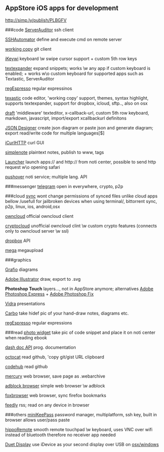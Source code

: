 ## AppStore iOS apps for development
http://simp.ly/publish/PLBGFV

###code
[ServerAuditor](https://itunes.apple.com/en/app/serverauditor-ssh-shell-console/id549039908?mt=8) ssh client

[SSHAutomator](https://itunes.apple.com/us/app/sshautomator/id959960392?mt=8) define and execute cmd on remote server

[working copy](https://itunes.apple.com/us/app/working-copy-powerful-git/id896694807?mt=8) git client

[iKeywi](https://itunes.apple.com/us/app/ikeywi-customizable-5-row/id921221684?mt=8) keyboard \w swipe cursor support + custom 5th row keys

[textexpander](https://itunes.apple.com/us/app/textexpander-3-+-custom-keyboard/id917416298?mt=8) expand snippets; works \w any app if custom keyboard is enabled; + works w\o custom keyboard for supported apps such as Textastic, ServerAuditor

[regEspresso](https://itunes.apple.com/us/app/regespresso/id903640131?mt=8) regular expressinos

[texastic](https://itunes.apple.com/us/app/textastic-code-editor-6/id1049254261?mt=8) code editor, 'working copy' support, themes, syntax highlight, supports textexpander, support for dropbox, icloud, sftp.., also on osx

[draft](https://itunes.apple.com/us/app/drafts-4-quickly-capture-notes/id905337691?mt=8) 'middleware' texteditor, x-callback-url, custom 5th row keyboard, markdown, javascript, import/export xcallbackurl definitons 

[JSON Designer](https://itunes.apple.com/us/app/json-designer/id432736126?mt=8) create json diagram or  paste json and generate  diagram; export read/write code for multiple languages[$]

[iCurlHTTP](https://itunes.apple.com/us/app/icurl/id480568361?mt=8) curl GUI 

[simplenote](https://itunes.apple.com/en/app/simplenote/id289429962?mt=8) plaintext notes, publish to www, tags

[Launcher](https://itunes.apple.com/us/app/launcher-notification-center/id905099592?mt=8) launch apps:// and http:// from noti center, possible to  send http request w\o opening safari

[pushover](https://itunes.apple.com/en/app/pushover-notifications/id506088175?mt=8) noti service; multiple lang. API 


###messenger
[telegram](https://itunes.apple.com/en/app/pushover-notifications/id506088175?mt=8) open in everywhere, crypto, p2p

###cloud
[sync](https://itunes.apple.com/us/app/bittorrent-sync-file-transfer/id665156116?mt=8) wont change permissions of synced files unlike cloud apps bellow /usefull for jailbroken devices when using terminal/, bittorrent sync, p2p, linux, ios, android,osx

[owncloud](https://itunes.apple.com/en/app/owncloud/id543672169?mt=8) official owncloud client

[cryptocloud](https://itunes.apple.com/en/app/owncloud/id543672169?mt=8) unofficial owncloud clint \w custom crypto features (connects only to owncloud server \w ssl) 


[dropbox](https://itunes.apple.com/en/app/dropbox/id327630330?mt=8) API

[mega](https://itunes.apple.com/us/app/mega/id706857885?mt=8) megaupload 


###graphics

[Grafio](https://itunes.apple.com/us/app/grafio-3-diagrams-ideas/id382418196?mt=8) diagrams

[Adobe Illustrator](https://itunes.apple.com/us/app/adobe-illustrator-draw-scalable/id911156590?mt=8) draw, export to .svg

**Photoshop Touch**  layers..., not in AppStore anymore; alternatives [Adobe Photoshop Express](https://itunes.apple.com/en/app/adobe-photoshop-express/id331975235?mt=8) + [Adobe Photoshop Fix](https://itunes.apple.com/us/app/adobe-photoshop-fix-retouch/id1033713849?mt=8)

[Vidra](https://itunes.apple.com/us/app/vidra/id879072229?mt=8) presentations

[Carbo](https://itunes.apple.com/us/app/carbo-handwriting-in-digital/id956811074?mt=8) take hidef pic of your hand-draw notes, diagrams etc.

[regEspresso](https://itunes.apple.com/us/app/regespresso/id903640131?mt=8) regular expressions



###read
[photo widget](https://itunes.apple.com/us/app/photo-widget-secret-wall/id969122471?mt=8) take pic of code snippet and place it on noti center when reading ebook

[dash doc API](https://itunes.apple.com/us/app/dash-api-docs/id935284832?mt=8) prog. documentation 

[octocat](https://itunes.apple.com/en/app/ioctocat/id669642611?mt=8&ign-mpt=uo%3D4) read github, 'copy git/gist URL clipboard

[codehub](https://itunes.apple.com/us/app/codehub-a-client-for-github/id707173885?mt=8) read github

[mercury](https://itunes.apple.com/us/app/mercury-web-browser-pro-powerful/id1000610117?mt=8) web browser,  save page as .webarchive

[adblock browser](https://itunes.apple.com/us/app/adblock-browser-by-adblock/id1015653330?mt=8) simple web browser \w adblock

[foxbrowser](https://itunes.apple.com/it/app/foxbrowser/id550365886?mt=8) web browser, sync firefox bookmarks

[feedly](https://itunes.apple.com/us/app/feedly-your-work-newsfeed/id396069556?mt=8) rss; read on any device in browser 



###others
[miniKeePass](https://itunes.apple.com/en/app/minikeepass-secure-password/id451661808?mt=8) password manager, multiplatform, ssh key, built in browser allows user/pass paste

[hippoRemote](https://itunes.apple.com/en/app/hipporemote-pro-wireless-keyboard/id320157370?mt=8) smooth remote touchpad \w keyboard, uses VNC over wifi instead of bluetooth therefore no receiver app needed

[Duet Display](https://itunes.apple.com/us/app/duet-display/id935754064?mt=8) use iDevice as your second display over USB on [osx/windows](http://www.duetdisplay.com/#download) 



